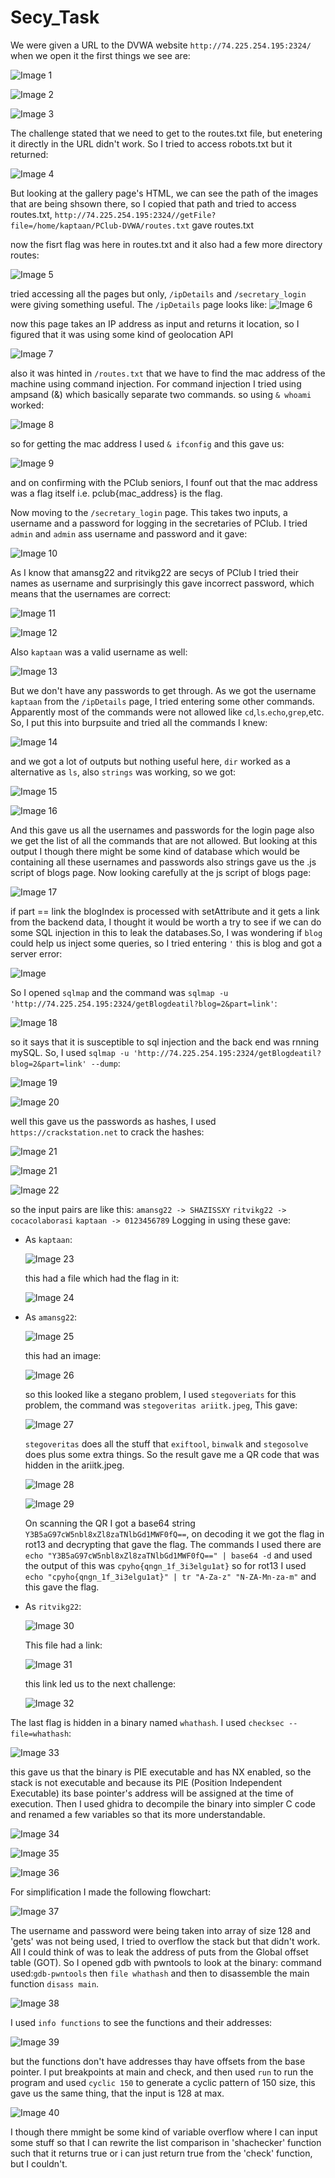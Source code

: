 # Secy_Task

We were given a URL to the DVWA website `http://74.225.254.195:2324/` when we open it the first things we see are:

![Image 1](https://github.com/DarkLord0708/Secy_Task/blob/main/writeup_resources/IMG-20240519-WA0006.jpg)

![Image 2](https://github.com/DarkLord0708/Secy_Task/blob/main/writeup_resources/IMG-20240519-WA0007.jpg)

![Image 3](https://github.com/DarkLord0708/Secy_Task/blob/main/writeup_resources/IMG-20240519-WA0012.jpg)


The challenge stated that we need to get to the routes.txt file, but enetering it directly in the URL didn't work. So I tried to access robots.txt but it returned:

![Image 4](https://github.com/DarkLord0708/Secy_Task/blob/main/writeup_resources/IMG-20240519-WA0011.jpg)


But looking at the gallery page's HTML, we can see the path of the images that are being shsown there, so I copied that path and tried to access routes.txt,
`http://74.225.254.195:2324//getFile?file=/home/kaptaan/PClub-DVWA/routes.txt` gave  routes.txt

now the fisrt flag was here in routes.txt and it also had a few more directory routes:

![Image 5](https://github.com/DarkLord0708/Secy_Task/blob/main/writeup_resources/IMG-20240519-WA0013.jpg)


tried accessing all the pages but only, `/ipDetails` and `/secretary_login` were giving something useful.
The `/ipDetails` page looks like:
![Image 6](https://github.com/DarkLord0708/Secy_Task/blob/main/writeup_resources/IMG-20240519-WA0014.jpg)

now this page takes an IP address as input and returns it location, so I figured that it was using some kind of geolocation API

![Image 7](https://github.com/DarkLord0708/Secy_Task/blob/main/writeup_resources/IMG-20240519-WA0015.jpg)

also it was hinted in `/routes.txt` that we have to find the mac address of the machine using command injection. For command injection I tried using ampsand (&) which basically separate two commands.
so using `& whoami` worked:

![Image 8](https://github.com/DarkLord0708/Secy_Task/blob/main/writeup_resources/IMG-20240519-WA0016.jpg)

so for getting the mac address I used `& ifconfig` and this gave us:

![Image 9](https://github.com/DarkLord0708/Secy_Task/blob/main/writeup_resources/IMG-20240519-WA0017.jpg)

and on confirming with the PClub seniors, I founf out that the mac address was a flag itself i.e. pclub{mac_address} is the flag.

Now moving to the `/secretary_login` page. This takes two inputs, a username and a password for logging in the secretaries of PClub.
I tried `admin` and `admin` ass username and password and it gave:

![Image 10](https://github.com/DarkLord0708/Secy_Task/blob/main/writeup_resources/IMG-20240519-WA0019.jpg)

As I know that amansg22 and ritvikg22 are secys of PClub I tried their names as username and surprisingly this gave incorrect password, which means that the usernames are correct:

![Image 11](https://github.com/DarkLord0708/Secy_Task/blob/main/writeup_resources/IMG-20240519-WA0020.jpg)

![Image 12](https://github.com/DarkLord0708/Secy_Task/blob/main/writeup_resources/IMG-20240519-WA0022.jpg)


Also `kaptaan` was a valid username as well:

![Image 13](https://github.com/DarkLord0708/Secy_Task/blob/main/writeup_resources/IMG-20240519-WA0021.jpg)

But we don't have any passwords to get through. As we got the username `kaptaan` from the `/ipDetails` page, I tried entering some other commands.
Apparently most of the commands were not allowed like `cd`,`ls`.`echo`,`grep`,etc. So, I put this into burpsuite and tried all the commands I knew:

![Image 14](https://github.com/DarkLord0708/Secy_Task/blob/main/writeup_resources/IMG-20240519-WA0018.jpg)

and we got a lot of outputs but nothing useful here, `dir` worked as a alternative as `ls`, also `strings` was working, so we got:

![Image 15](https://github.com/DarkLord0708/Secy_Task/blob/main/writeup_resources/WhatsApp%20Image%202024-05-23%20at%2007.52.46_71cecf09.jpg)

![Image 16](https://github.com/DarkLord0708/Secy_Task/blob/main/writeup_resources/WhatsApp%20Image%202024-05-23%20at%2007.52.46_d63253a4.jpg)

And this gave us all the usernames and passwords for the login page also we get the list of all the commands that are not allowed. But looking at this output I though there might be some kind of database which would be containing all these usernames and passwords also strings gave us the .js script of blogs page. Now looking carefully at the js script of blogs page:

![Image 17](https://github.com/DarkLord0708/Secy_Task/blob/main/writeup_resources/IMG-20240519-WA0012.jpg)

if part == link the blogIndex is processed with setAttribute and it gets a link from the backend data, I thought it would be worth a try to see if we can do some SQL injection in this to leak the databases.So, I was wondering if `blog` could help us inject some queries, so I tried entering `'` this is blog and got a server error:

![Image](https://github.com/DarkLord0708/Secy_Task/blob/main/writeup_resources/IMG-20240519-WA0041.jpg)

So I opened `sqlmap` and the command was `sqlmap -u 'http://74.225.254.195:2324/getBlogdeatil?blog=2&part=link'`:

![Image 18](https://github.com/DarkLord0708/Secy_Task/blob/main/writeup_resources/IMG-20240519-WA0023.jpg)

so it says that it is susceptible to sql injection and the back end was rnning mySQL. So, I used `sqlmap -u 'http://74.225.254.195:2324/getBlogdeatil?blog=2&part=link' --dump`:

![Image 19](https://github.com/DarkLord0708/Secy_Task/blob/main/writeup_resources/IMG-20240519-WA0024.jpg)

![Image 20](https://github.com/DarkLord0708/Secy_Task/blob/main/writeup_resources/IMG-20240519-WA0025.jpg)

well this gave us the passwords as hashes, I used `https://crackstation.net` to crack the hashes:

![Image 21](https://github.com/DarkLord0708/Secy_Task/blob/main/writeup_resources/IMG-20240519-WA0026.jpg)

![Image 21](https://github.com/DarkLord0708/Secy_Task/blob/main/writeup_resources/IMG-20240519-WA0027.jpg)

![Image 22](https://github.com/DarkLord0708/Secy_Task/blob/main/writeup_resources/IMG-20240519-WA0030.jpg)

so the input pairs are like this:
`amansg22 -> SHAZISSXY`
`ritvikg22 -> cocacolaborasi`
`kaptaan -> 0123456789`
Logging in using these gave:
* As `kaptaan`:
 
  ![Image 23](https://github.com/DarkLord0708/Secy_Task/blob/main/writeup_resources/IMG-20240519-WA0029.jpg)
  
  this had a file which had the flag in it:
  
  ![Image 24](https://github.com/DarkLord0708/Secy_Task/blob/main/writeup_resources/IMG-20240519-WA0033.jpg)

* As `amansg22`:
  
  ![Image 25](https://github.com/DarkLord0708/Secy_Task/blob/main/writeup_resources/IMG-20240519-WA0028.jpg)
  
  this had an image:
  
  ![Image 26](https://github.com/DarkLord0708/Secy_Task/blob/main/writeup_resources/IMG-20240519-WA0032.jpg)
  
  so this looked like a stegano problem, I used `stegoveriats` for this problem, the command was `stegoveritas ariitk.jpeg`, This gave:
  
  ![Image 27](https://github.com/DarkLord0708/Secy_Task/blob/main/writeup_resources/IMG-20240519-WA0035.jpg)
  
  `stegoveritas` does all the stuff that `exiftool`, `binwalk` and `stegosolve` does plus some extra things. So the result gave me a QR code that was hidden in the ariitk.jpeg.
  
  ![Image 28](https://github.com/DarkLord0708/Secy_Task/blob/main/writeup_resources/IMG-20240519-WA0036.jpg)
  
  ![Image 29](https://github.com/DarkLord0708/Secy_Task/blob/main/writeup_resources/IMG-20240519-WA0037.jpg)
  
  On scanning the QR I got a base64 string `Y3B5aG97cW5nbl8xZl8zaTNlbGd1MWF0fQ==`, on decoding it we got the flag in rot13 and decrypting that gave the flag.
  The commands I used there are `echo "Y3B5aG97cW5nbl8xZl8zaTNlbGd1MWF0fQ==" | base64 -d` and used the output of this was `cpyho{qngn_1f_3i3elgu1at}` so for rot13 I used
  `echo "cpyho{qngn_1f_3i3elgu1at}" | tr "A-Za-z" "N-ZA-Mn-za-m"` and this gave the flag.

* As `ritvikg22`:
  
  ![Image 30](https://github.com/DarkLord0708/Secy_Task/blob/main/writeup_resources/IMG-20240519-WA0031.jpg)
  
  This file had a link:
  
  ![Image 31](https://github.com/DarkLord0708/Secy_Task/blob/main/writeup_resources/IMG-20240519-WA0034.jpg)
  
  this link led us to the next challenge:
  
  ![Image 32](https://github.com/DarkLord0708/Secy_Task/blob/main/writeup_resources/IMG-20240519-WA0040.jpg)

The last flag is hidden in a binary named `whathash`.
I used `checksec --file=whathash`:

![Image 33](https://github.com/DarkLord0708/Secy_Task/blob/main/writeup_resources/WhatsApp%20Image%202024-05-23%20at%2017.56.45_6191f445.jpg)

this gave us that the binary is PIE executable and has NX enabled, so the stack is not executable and because its PIE (Position Independent Executable) its base pointer's address will be assigned at the time of execution.
Then I used ghidra to decompile the binary into simpler C code and renamed a few variables so that its more understandable.

![Image 34](https://github.com/DarkLord0708/Secy_Task/blob/main/writeup_resources/WhatsApp%20Image%202024-05-23%20at%2017.56.46_0cda11bb.jpg)

![Image 35](https://github.com/DarkLord0708/Secy_Task/blob/main/writeup_resources/WhatsApp%20Image%202024-05-23%20at%2017.56.46_ab0de8d4.jpg)

![Image 36](https://github.com/DarkLord0708/Secy_Task/blob/main/writeup_resources/WhatsApp%20Image%202024-05-23%20at%2017.56.46_e375c6d0.jpg)

For simplification I made the following flowchart:

![Image 37](https://github.com/DarkLord0708/Secy_Task/blob/main/writeup_resources/WhatsApp%20Image%202024-05-23%20at%2020.16.02_285e7fa0.jpg)

The username and password were being taken into array of size 128 and 'gets' was not being used, I tried to overflow the stack but that didn't work. All I could think of was to leak the address of puts from the Global offset table (GOT). So I opened gdb with pwntools to look at the binary:
command used:`gdb-pwntools` then `file whathash` and then to disassemble the main function `disass main`.

![Image 38](https://github.com/DarkLord0708/Secy_Task/blob/main/writeup_resources/WhatsApp%20Image%202024-05-23%20at%2017.56.46_339b6227.jpg)

I used `info functions` to see the functions and their addresses:

![Image 39](https://github.com/DarkLord0708/Secy_Task/blob/main/writeup_resources/WhatsApp%20Image%202024-05-23%20at%2017.56.46_a761fb8d.jpg)

but the functions don't have addresses thay have offsets from the base pointer.
I put breakpoints at main and check, and then used `run` to run the program and used `cyclic 150` to generate a cyclic pattern of 150 size, this gave us the same thing, that the input is 128 at max.

![Image 40](https://github.com/DarkLord0708/Secy_Task/blob/main/writeup_resources/WhatsApp%20Image%202024-05-23%20at%2017.56.46_c5c73633.jpg)

I though there mmight be some kind of variable overflow where I can input some stuff so that I can rewrite the list comparison in 'shachecker' function such that it returns true or i can just return true from the 'check' function, but I couldn't. 



